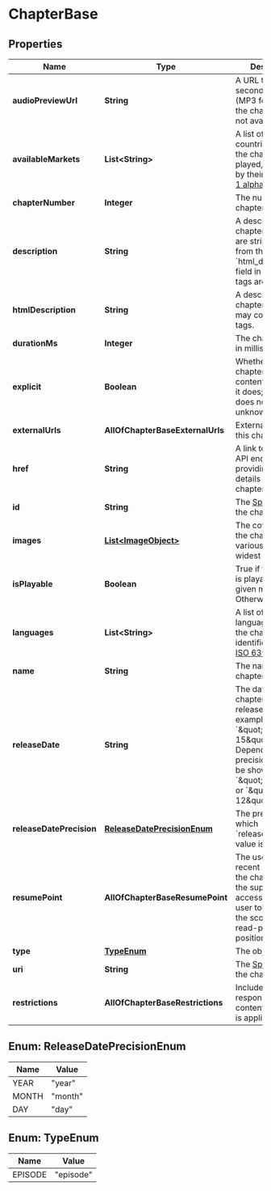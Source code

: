 # ChapterBase

## Properties
Name | Type | Description | Notes
------------ | ------------- | ------------- | -------------
**audioPreviewUrl** | **String** | A URL to a 30 second preview (MP3 format) of the chapter. &#x60;null&#x60; if not available.  | 
**availableMarkets** | **List&lt;String&gt;** | A list of the countries in which the chapter can be played, identified by their [ISO 3166-1 alpha-2](http://en.wikipedia.org/wiki/ISO_3166-1_alpha-2) code.  |  [optional]
**chapterNumber** | **Integer** | The number of the chapter  | 
**description** | **String** | A description of the chapter. HTML tags are stripped away from this field, use &#x60;html_description&#x60; field in case HTML tags are needed.  | 
**htmlDescription** | **String** | A description of the chapter. This field may contain HTML tags.  | 
**durationMs** | **Integer** | The chapter length in milliseconds.  | 
**explicit** | **Boolean** | Whether or not the chapter has explicit content (true &#x3D; yes it does; false &#x3D; no it does not OR unknown).  | 
**externalUrls** | **AllOfChapterBaseExternalUrls** | External URLs for this chapter.  | 
**href** | **String** | A link to the Web API endpoint providing full details of the chapter.  | 
**id** | **String** | The [Spotify ID](/documentation/web-api/concepts/spotify-uris-ids) for the chapter.  | 
**images** | [**List&lt;ImageObject&gt;**](ImageObject.md) | The cover art for the chapter in various sizes, widest first.  | 
**isPlayable** | **Boolean** | True if the chapter is playable in the given market. Otherwise false.  | 
**languages** | **List&lt;String&gt;** | A list of the languages used in the chapter, identified by their [ISO 639-1](https://en.wikipedia.org/wiki/ISO_639) code.  | 
**name** | **String** | The name of the chapter.  | 
**releaseDate** | **String** | The date the chapter was first released, for example &#x60;\&quot;1981-12-15\&quot;&#x60;. Depending on the precision, it might be shown as &#x60;\&quot;1981\&quot;&#x60; or &#x60;\&quot;1981-12\&quot;&#x60;.  | 
**releaseDatePrecision** | [**ReleaseDatePrecisionEnum**](#ReleaseDatePrecisionEnum) | The precision with which &#x60;release_date&#x60; value is known.  | 
**resumePoint** | **AllOfChapterBaseResumePoint** | The user&#x27;s most recent position in the chapter. Set if the supplied access token is a user token and has the scope &#x27;user-read-playback-position&#x27;.  |  [optional]
**type** | [**TypeEnum**](#TypeEnum) | The object type.  | 
**uri** | **String** | The [Spotify URI](/documentation/web-api/concepts/spotify-uris-ids) for the chapter.  | 
**restrictions** | **AllOfChapterBaseRestrictions** | Included in the response when a content restriction is applied.  |  [optional]

<a name="ReleaseDatePrecisionEnum"></a>
## Enum: ReleaseDatePrecisionEnum
Name | Value
---- | -----
YEAR | &quot;year&quot;
MONTH | &quot;month&quot;
DAY | &quot;day&quot;

<a name="TypeEnum"></a>
## Enum: TypeEnum
Name | Value
---- | -----
EPISODE | &quot;episode&quot;
